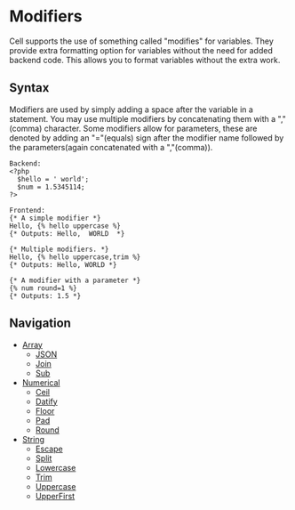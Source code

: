 Modifiers
===============
Cell supports the use of something called "modifies" for variables. They provide extra formatting option for variables
without the need for added backend code. This allows you to format variables without the extra work.

Syntax
-------------
Modifiers are used by simply adding a space after the variable in a statement. You may use multiple modifiers by
concatenating them with a ","(comma) character. Some modifiers allow for parameters, these are denoted by adding an
"="(equals) sign after the modifier name followed by the parameters(again concatenated with a ","(comma)).

```
Backend:
<?php
  $hello = ' world';
  $num = 1.5345114;
?>

Frontend:
{* A simple modifier *}
Hello, {% hello uppercase %}
{* Outputs: Hello,  WORLD  *}

{* Multiple modifiers. *}
Hello, {% hello uppercase,trim %}
{* Outputs: Hello, WORLD *}

{* A modifier with a parameter *}
{% num round=1 %}
{* Outputs: 1.5 *}
```

Navigation
---------------
- [Array](Array/Array.md)
  - [JSON](Array/JSON.md)
  - [Join](Array/Join.md)
  - [Sub](Array/Sub.md)
- [Numerical](Numerical/Numerical.md)
  - [Ceil](Numerical/Ceil.md)
  - [Datify](Numerical/Datify.md)
  - [Floor](Numerical/Floor.md)
  - [Pad](Numerical/Pad.md)
  - [Round](Numerical/Round.md)
- [String](String/String.md)
  - [Escape](String/Escape.md)
  - [Split](String/Split.md)
  - [Lowercase](String/Lowercase.md)
  - [Trim](String/Trim.md)
  - [Uppercase](String/Uppercase.md)
  - [UpperFirst](String/UpperFirst.md)